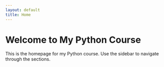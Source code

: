 ```yaml
---
layout: default
title: Home
---
```


# Welcome to My Python Course

This is the homepage for my Python course. Use the sidebar to navigate through the sections.
